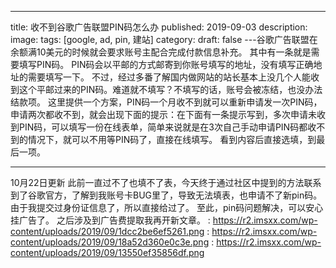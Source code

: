 ﻿---
title: 收不到谷歌广告联盟PIN码怎么办
published: 2019-09-03
description: 
image: 
tags: [google, ad, pin, 建站]
category: 
draft: false
---谷歌广告联盟在余额满10美元的时候就会要求账号主配合完成付款信息补充。
其中有一条就是需要填写PIN码。
PIN码会以平邮的方式邮寄到你账号填写的地址，没有填写正确地址的需要填写一下。
不过，经过多番了解国内做网站的站长基本上没几个人能收到这个平邮过来的PIN码。难道就不填写？不填写的话，账号会被冻结，也没办法结款项。
这里提供一个方案，PIN码一个月收不到就可以重新申请发一次PIN码，申请两次都收不到，就会出现下面的提示：在下面有一条提示写到，多次申请未收到PIN码，可以填写一份在线表单，简单来说就是在3次自己手动申请PIN码都收不到的情况下，就可以不用等PIN码了，直接在线填写。
看到内容后直接选填，到最后一项。
* * *
10月22日更新
此前一直过不了也填不了表，今天终于通过社区中提到的方法联系到了谷歌官方，了解到我账号卡BUG里了，导致无法填表，也申请不了新pin码。由于我提交过身份证信息了，所以直接给过了。
至此，pin码问题解决，可以安心挂广告了。
之后涉及到广告费提取我再开新文章。
: https://r2.imsxx.com/wp-content/uploads/2019/09/1dcc2be6ef5261.png
: https://r2.imsxx.com/wp-content/uploads/2019/09/18a52d360e0c3e.png
: https://r2.imsxx.com/wp-content/uploads/2019/09/13550ef35856df.png
